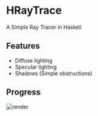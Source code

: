 HRayTrace
=========

A Simple Ray Tracer in Haskell

Features
--------

* Diffuse lighting
* Specular lighting
* Shadows (Simple obstructions)

Progress
--------
![render](https://github.com/cwu/hraytrace/raw/master/renders/current.png)
